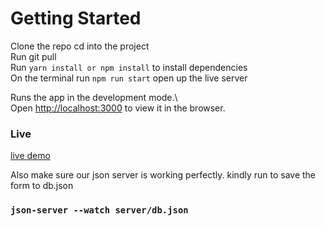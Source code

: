 # Getting Started 

Clone the repo 
cd into the project <br>
Run git pull <br>
Run `yarn install or npm install` to install dependencies <br>
On the terminal run `npm run start` open up the live server <br>

Runs the app in the development mode.\ <br>
Open [http://localhost:3000](http://localhost:3000) to view it in the browser. <br>
### Live
[live demo](https://gallant-joliot-5b1dcc.netlify.app/list) <br>

Also make sure our json server is working perfectly. kindly run to save the form to db.json
###  `json-server --watch server/db.json`
